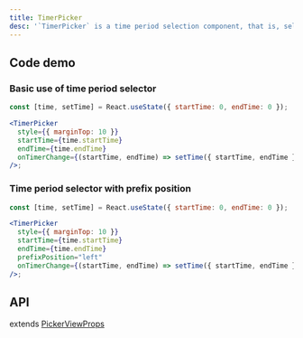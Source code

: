 ```yaml
---
title: TimerPicker
desc: '`TimerPicker` is a time period selection component, that is, select the start time and end time.'
---
```


## Code demo

### Basic use of time period selector

```jsx
const [time, setTime] = React.useState({ startTime: 0, endTime: 0 });

<TimerPicker
  style={{ marginTop: 10 }}
  startTime={time.startTime}
  endTime={time.endTime}
  onTimerChange={(startTime, endTime) => setTime({ startTime, endTime })}
/>;
```

### Time period selector with prefix position

```jsx
const [time, setTime] = React.useState({ startTime: 0, endTime: 0 });

<TimerPicker
  style={{ marginTop: 10 }}
  startTime={time.startTime}
  endTime={time.endTime}
  prefixPosition="left"
  onTimerChange={(startTime, endTime) => setTime({ startTime, endTime })}
/>;
```

## API

extends [PickerViewProps](/en/docs/data-entry/picker-view#api)

<Props name="TimerPickerProps" />
